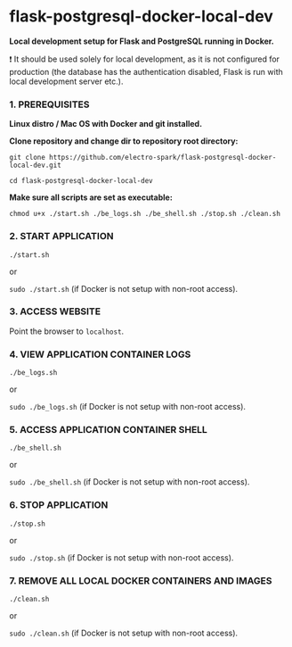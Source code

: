 # flask-postgresql-docker-local-dev
**Local development setup for Flask and PostgreSQL running in Docker.**

❗ It should be used solely for local development, as it is not configured for production (the database has the authentication disabled, Flask is run with local development server etc.).

### 1. PREREQUISITES

**Linux distro / Mac OS with Docker and git installed.**

**Clone repository and change dir to repository root directory:**

``
git clone https://github.com/electro-spark/flask-postgresql-docker-local-dev.git
``

``
cd flask-postgresql-docker-local-dev
``

**Make sure all scripts are set as executable:**

``
chmod u+x ./start.sh ./be_logs.sh ./be_shell.sh ./stop.sh ./clean.sh
``

### 2. START APPLICATION
``
./start.sh
``

or

``
sudo ./start.sh
``
(if Docker is not setup with non-root access).

### 3. ACCESS WEBSITE
Point the browser to `localhost`.

### 4. VIEW APPLICATION CONTAINER LOGS
``
./be_logs.sh
``

or

``
sudo ./be_logs.sh
``
(if Docker is not setup with non-root access).

### 5. ACCESS APPLICATION CONTAINER SHELL
``
./be_shell.sh
``

or

``
sudo ./be_shell.sh
``
(if Docker is not setup with non-root access).

### 6. STOP APPLICATION
``
./stop.sh
``

or

``
sudo ./stop.sh
``
(if Docker is not setup with non-root access).

### 7. REMOVE ALL LOCAL DOCKER CONTAINERS AND IMAGES
``
./clean.sh
``

or

``
sudo ./clean.sh
``
(if Docker is not setup with non-root access).

